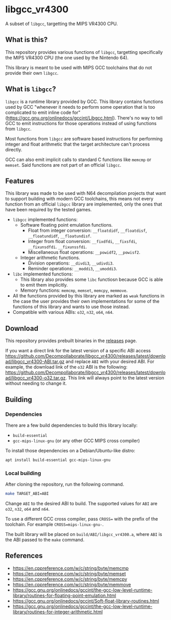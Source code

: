 # libgcc_vr4300

A subset of `libgcc`, targetting the MIPS VR4300 CPU.

## What is this?

This repository provides various functions of `libgcc`, targetting specifically
the MIPS VR4300 CPU (the one used by the Nintendo 64).

This library is meant to be used with MIPS GCC toolchains that do not provide
their own `libgcc`.

## What is `libgcc`?

`libgcc` is a runtime library provided by GCC. This library contains functions
used by GCC "whenever it needs to perform some operation that is too
complicated to emit inline code for"
(<https://gcc.gnu.org/onlinedocs/gccint/Libgcc.html>). There's no way to tell
GCC to emit instructions for those operations instead of using functions from
`libgcc`.

Most functions from `libgcc` are software based instructions for performing
integer and float arithmetic that the target architecture can't process
directly.

GCC can also emit implicit calls to standard C functions like `memcmp` or
`memset`. Said functions are not part of an official `libgcc`.

## Features

This library was made to be used with N64 decompilation projects that want to
support building with modern GCC toolchains, this means not every function from
an official `libgcc` library are implemented, only the ones that have been
required by the tested games.

- `libgcc` implemented functions:
  - Software floating point emulation functions.
    - Float from integer conversion: `__floatdidf`, `__floatdisf`,
      `__floatundidf`, `__floatundisf`.
    - Integer from float conversion: `__fixdfdi`, `__fixsfdi`, `__fixunsdfdi`.
      `__fixunssfdi`.
    - Miscellaneous float operations: `__powidf2`, `__powisf2`.
  - Integer arithmetic functions.
    - Division operations: `__divdi3`, `__udivdi3`.
    - Reminder operations: `__moddi3`, `__umoddi3`.
- `libc` implemented functions:
  - This library also provides some `libc` functiosn because GCC is able to
    emit them implicitly.
  - Memory functions: `memcmp`, `memset`, `memcpy`, `memmove`.
- All the functions provided by this library are marked as `weak` functions in
  the case the user provides their own implementations for some of the
  functions of this library and wants to use those instead.
- Compatible with various ABIs: `o32`, `n32`, `o64`, `n64`.

## Download

This repository provides prebuilt binaries in the
[releases](https://github.com/Decompollaborate/libgcc_vr4300/releases) page.

If you want a direct link for the latest version of a specific ABI access
<https://github.com/Decompollaborate/libgcc_vr4300/releases/latest/download/libgcc_vr4300-ABI.tar.gz>
and replace `ABI` with your desired ABI. For example, the download link of the
`o32` ABI is the following:
<https://github.com/Decompollaborate/libgcc_vr4300/releases/latest/download/libgcc_vr4300-o32.tar.gz>.
This link will always point to the latest version without needing to change it.

## Building

### Dependencies

There are a few build dependencies to build this library locally:

- `build-essential`
- `gcc-mips-linux-gnu` (or any other GCC MIPS cross compiler)

To install those dependencies on a Debian/Ubuntu-like distro:

```bash
apt install build-essential gcc-mips-linux-gnu
```

### Local building

After cloning the repository, run the following command.

```bash
make TARGET_ABI=ABI
```

Change `ABI` to the desired ABI to build. The supported values for `ABI` are
`o32`, `n32`, `o64` and `n64`.

To use a different GCC cross compiler, pass `CROSS=` with the prefix of the
toolchain. For example `CROSS=mips-linux-gnu-`.

The built library will be placed on `build/ABI/libgcc_vr4300.a`, where `ABI` is
the ABI passed to the `make` command.

## References

- <https://en.cppreference.com/w/c/string/byte/memcmp>
- <https://en.cppreference.com/w/c/string/byte/memset>
- <https://en.cppreference.com/w/c/string/byte/memcpy>
- <https://en.cppreference.com/w/c/string/byte/memmove>
- <https://gcc.gnu.org/onlinedocs/gccint/the-gcc-low-level-runtime-library/routines-for-floating-point-emulation.html>
- <https://gcc.gnu.org/onlinedocs/gccint/Soft-float-library-routines.html>
- <https://gcc.gnu.org/onlinedocs/gccint/the-gcc-low-level-runtime-library/routines-for-integer-arithmetic.html>
